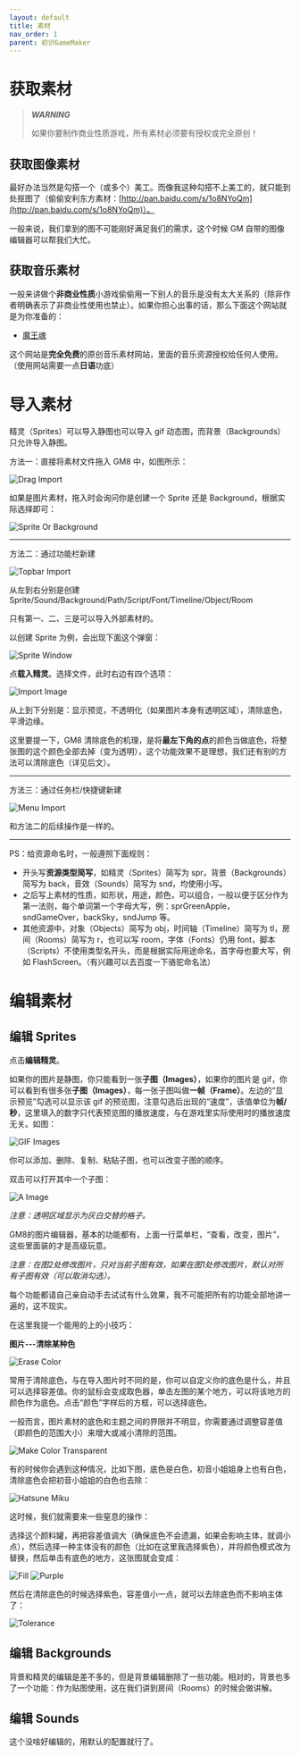 ```yaml
---
layout: default
title: 素材
nav_order: 1
parent: 初识GameMaker
---
```

# 获取素材

> ***WARNING***
>
> 如果你要制作商业性质游戏，所有素材必须要有授权或完全原创！

## 获取图像素材

最好办法当然是勾搭一个（或多个）美工。而像我这种勾搭不上美工的，就只能到处抠图了（偷偷安利东方素材：[http://pan.baidu.com/s/1o8NYoQm](http://pan.baidu.com/s/1o8NYoQm)）。

一般来说，我们拿到的图不可能刚好满足我们的需求，这个时候 GM 自带的图像编辑器可以帮我们大忙。

## 获取音乐素材

一般来讲做个**非商业性质**小游戏偷偷用一下别人的音乐是没有太大关系的（除非作者明确表示了非商业性使用也禁止）。如果你担心出事的话，那么下面这个网站就是为你准备的：

* [魔王魂](https://maoudamashii.jokersounds.com/music_bgm.html)

这个网站是**完全免费**的原创音乐素材网站，里面的音乐资源授权给任何人使用。（使用网站需要一点**日语**功底）

# 导入素材

精灵（Sprites）可以导入静图也可以导入 gif 动态图，而背景（Backgrounds）只允许导入静图。

方法一：直接将素材文件拖入 GM8 中，如图所示：

![Drag Import](/assets/images/start/drag_import.png)

如果是图片素材，拖入时会询问你是创建一个 Sprite 还是 Background，根据实际选择即可：

![Sprite Or Background](/assets/images/start/sprite_or_background.png)

---

方法二：通过功能栏新建

![Topbar Import](/assets/images/start/topbar_import.png)

从左到右分别是创建 Sprite/Sound/Background/Path/Script/Font/Timeline/Object/Room

只有第一、二、三是可以导入外部素材的。

以创建 Sprite 为例，会出现下面这个弹窗：

![Sprite Window](/assets/images/start/sprite_window.png)

点**载入精灵**。选择文件，此时右边有四个选项：

![Import Image](/assets/images/start/import_image.png)

从上到下分别是：显示预览，不透明化（如果图片本身有透明区域），清除底色，平滑边缘。

这里要提一下，GM8 清除底色的机理，是将**最左下角的点**的颜色当做底色，将整张图的这个颜色全部去掉（变为透明），这个功能效果不是理想，我们还有别的方法可以清除底色（详见后文）。

---

方法三：通过任务栏/快捷键新建

![Menu Import](/assets/images/start/menu_import.png)

和方法二的后续操作是一样的。

---

PS：给资源命名时，一般遵照下面规则：

* 开头写**资源类型简写**，如精灵（Sprites）简写为 spr，背景（Backgrounds）简写为 back，音效（Sounds）简写为 snd，均使用小写。
* 之后写上素材的性质，如形状，用途，颜色，可以组合，一般以便于区分作为第一法则，每个单词第一个字母大写，例：sprGreenApple，sndGameOver，backSky，sndJump 等。
* 其他资源中，对象（Objects）简写为 obj，时间轴（Timeline）简写为 tl，房间（Rooms）简写为 r，也可以写 room，字体（Fonts）仍用 font，脚本（Scripts）不使用类型名开头，而是根据实际用途命名，首字母也要大写，例如 FlashScreen。（有兴趣可以去百度一下骆驼命名法）

# 编辑素材

## 编辑 Sprites

点击**编辑精灵**。

如果你的图片是静图，你只能看到一张**子图（Images）**，如果你的图片是 gif，你可以看到有很多张**子图（Images）**，每一张子图叫做**一帧（Frame）**。左边的“显示预览”勾选可以显示该 gif 的预览图，注意勾选后出现的“速度”，该值单位为**帧/秒**，这里填入的数字只代表预览图的播放速度，与在游戏里实际使用时的播放速度无关。如图：

![GIF Images](/assets/images/start/gif_images.png)

你可以添加、删除、复制、粘贴子图，也可以改变子图的顺序。

双击可以打开其中一个子图：

![A Image](/assets/images/start/a_image.png)

*注意：透明区域显示为灰白交替的格子。*

GM8的图片编辑器，基本的功能都有，上面一行菜单栏，“查看，改变，图片”，这些里面装的才是高级玩意。

*注意：在图2处修改图片，只对当前子图有效，如果在图1处修改图片，默认对所有子图有效（可以取消勾选）。*

每个功能都请自己亲自动手去试试有什么效果，我不可能把所有的功能全部地讲一遍的，这不现实。

在这里我提一个能用的上的小技巧：

**图片---清除某种色**

![Erase Color](/assets/images/start/erase_color.png)

常用于清除底色，与在导入图片时不同的是，你可以自定义你的底色是什么，并且可以选择容差值。你的鼠标会变成取色器，单击左图的某个地方，可以将该地方的颜色作为底色。点击“颜色”字样后的方框，可以选择底色。

一般而言，图片素材的底色和主题之间的界限并不明显，你需要通过调整容差值（即颜色的范围大小）来增大或减小清除的范围。

![Make Color Transparent](/assets/images/start/make_color_transparent.png)

有的时候你会遇到这种情况，比如下图，底色是白色，初音小姐姐身上也有白色，清除底色会把初音小姐姐的白色也去除：

![Hatsune Miku](/assets/images/start/hatsune_miku.png)

这时候，我们就需要来一些窒息的操作：

选择这个颜料罐，再把容差值调大（确保底色不会遗漏，如果会影响主体，就调小点），然后选择一种主体没有的颜色（比如在这里我选择紫色），并将颜色模式改为替换，然后单击有底色的地方，这张图就会变成：

![Fill](/assets/images/start/fill.png) ![Purple](/assets/images/start/purple.png)

然后在清除底色的时候选择紫色，容差值小一点，就可以去除底色而不影响主体了：

![Tolerance](/assets/images/start/tolerance.png)

## 编辑 Backgrounds

背景和精灵的编辑是差不多的，但是背景编辑删除了一些功能。相对的，背景也多了一个功能：作为贴图使用，这在我们讲到房间（Rooms）的时候会做讲解。

## 编辑 Sounds

这个没啥好编辑的，用默认的配置就行了。
